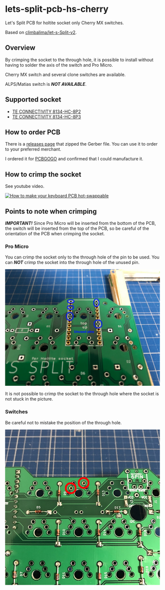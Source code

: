 # lets-split-pcb-hs-cherry

Let's Split PCB for holtite socket only Cherry MX switches.

Based on [climbalima/let-s-Split-v2](https://github.com/climbalima/let-s-Split-v2).


## Overview

By crimping the socket to the through hole, it is possible to install without having to solder the axis of the switch and Pro Micro.

Cherry MX switch and several clone switches are available.

ALPS/Matias switch is ***NOT AVAILABLE***.


## Supported socket

- [TE CONNECTIVITY 8134-HC-8P2](http://www.te.com/jpn-ja/product-7-1437514-0.html)
- [TE CONNECTIVITY 8134-HC-8P3](http://www.te.com/jpn-ja/product-7-1437514-1.html)


## How to order PCB

There is a [releases page](https://github.com/haru-ake/lets-split-pcb-hs-cherry/releases) that zipped the Gerber file. You can use it to order to your preferred merchant.

I ordered it for [PCBGOGO](https://www.pcbgogo.jp/) and confirmed that I could manufacture it.


## How to crimp the socket

See youtube video.

[![How to make your keyboard PCB hot-swappable](http://img.youtube.com/vi/RB1Wm8y2Cw8/0.jpg)](http://www.youtube.com/watch?v=RB1Wm8y2Cw8)


## Points to note when crimping

***IMPORTANT!*** Since Pro Micro will be inserted from the bottom of the PCB, the switch will be inserted from the top of the PCB, so be careful of the orientation of the PCB when crimping the socket.


### Pro Micro

You can crimp the socket only to the through hole of the pin to be used. You can ***NOT*** crimp the socket into the through hole of the unused pin.

![img](pro_micro.png)

It is not possible to crimp the socket to the through hole where the socket is not stuck in the picture.


### Switches

Be careful not to mistake the position of the through hole.

![img](switch.png)

